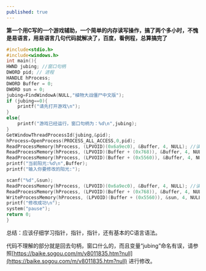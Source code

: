```yaml
---
published: true
---
```


**第一个用C写的一个游戏辅助，一个简单的内存读写操作，搞了两个多小时，不愧是易语言，用易语言几句代码就解决了，百度，看例程，总算搞完了**

```cpp
#include<stdio.h>
#include<windows.h>
int main(){
HWND jubing; //窗口句柄 
DWORD pid; // 进程 
HANDLE hProcess;
DWORD Buffer = 0;
DWORD sun = 0;
jubing=FindWindowA(NULL,"植物大战僵尸中文版");
if (jubing==0){
	printf("请先打开游戏\n");
}
else{
	printf("游戏已经运行，窗口句柄为：%d\n",jubing);
}
GetWindowThreadProcessId(jubing,&pid);
hProcess=OpenProcess(PROCESS_ALL_ACCESS,0,pid);
ReadProcessMemory(hProcess, (LPVOID)(0x6a9ec0), &Buffer, 4, NULL); //读取地址
ReadProcessMemory(hProcess, (LPVOID)(Buffer + (0x768)), &Buffer, 4, NULL); //one pianyi
ReadProcessMemory(hProcess, (LPVOID)(Buffer + (0x5560)), &Buffer, 4, NULL);//two pianyi 直接读取
printf("当前阳光:%d\n",Buffer);
printf("输入你要修改的阳光:");

scanf("%d",&sun);
ReadProcessMemory(hProcess, (LPVOID)(0x6a9ec0), &Buffer, 4, NULL); //读取地址
ReadProcessMemory(hProcess, (LPVOID)(Buffer + (0x768)), &Buffer, 4, NULL); //one pianyi
WriteProcessMemory(hProcess, (LPVOID)(Buffer + (0x5560)), &sun, 4, NULL);//写
printf("修改成功\n");
system("pause");
return 0;
}

```

总结：应该仔细学习指针，指针，指针，还有基本的C语言语法。

代码不理解的部分就是回去句柄，窗口什么的，而且变量“jubing”命名有误，请参照[https://baike.sogou.com/m/v8011835.htm?null](https://baike.sogou.com/m/v8011835.htm?null)
进行修改。
